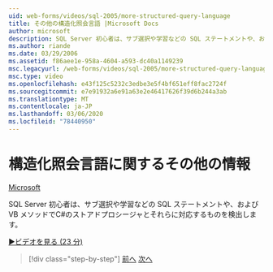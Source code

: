 ```yaml
---
uid: web-forms/videos/sql-2005/more-structured-query-language
title: その他の構造化照会言語 |Microsoft Docs
author: microsoft
description: SQL Server 初心者は、サブ選択や学習などの SQL ステートメントや、および VB メソッドでC#のストアドプロシージャとそれらに対応するものを検出します。
ms.author: riande
ms.date: 03/29/2006
ms.assetid: f86aee1e-958a-4604-a593-dc40a1149239
msc.legacyurl: /web-forms/videos/sql-2005/more-structured-query-language
msc.type: video
ms.openlocfilehash: e43f125c5232c3edbe3e5f4bf651eff8fac2724f
ms.sourcegitcommit: e7e91932a6e91a63e2e46417626f39d6b244a3ab
ms.translationtype: MT
ms.contentlocale: ja-JP
ms.lasthandoff: 03/06/2020
ms.locfileid: "78440950"
---
```

# <a name="more-structured-query-language"></a>構造化照会言語に関するその他の情報

[Microsoft](https://github.com/microsoft)

SQL Server 初心者は、サブ選択や学習などの SQL ステートメントや、および VB メソッドでC#のストアドプロシージャとそれらに対応するものを検出します。

[&#9654;ビデオを見る (23 分)](https://channel9.msdn.com/Blogs/ASP-NET-Site-Videos/more-structured-query-language)

> [!div class="step-by-step"]
> [前へ](manipulating-database-data.md)
> [次へ](understanding-security-and-network-connectivity.md)
